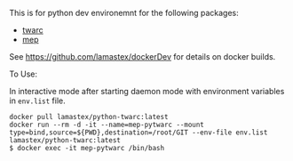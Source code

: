 
This is for python dev environemnt for the following packages:

- [twarc](https://github.com/DocNow/twarc)
- [mep](https://github.com/lamastex/mep/py)

See https://github.com/lamastex/dockerDev for details on docker builds.

To Use:

In interactive mode after starting daemon mode with environment variables in `env.list` file.

```
docker pull lamastex/python-twarc:latest
docker run --rm -d -it --name=mep-pytwarc --mount type=bind,source=${PWD},destination=/root/GIT --env-file env.list lamastex/python-twarc:latest
$ docker exec -it mep-pytwarc /bin/bash
```

